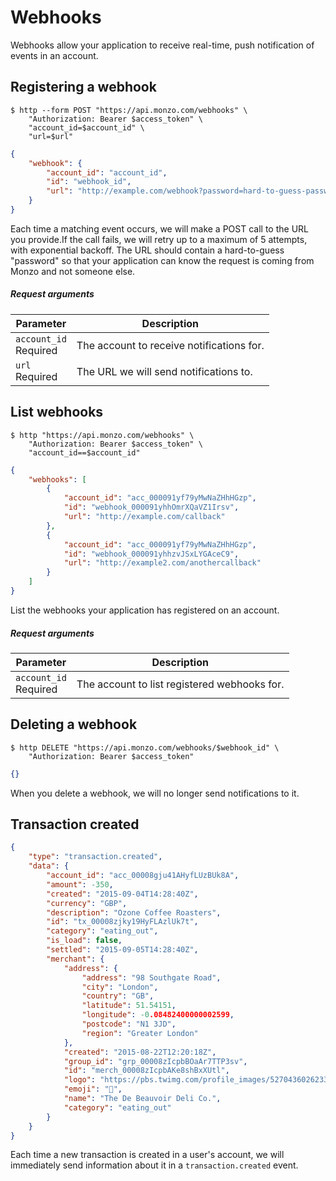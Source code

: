 # Webhooks

Webhooks allow your application to receive real-time, push notification of events in an account.

## Registering a webhook

```shell
$ http --form POST "https://api.monzo.com/webhooks" \
    "Authorization: Bearer $access_token" \
    "account_id=$account_id" \
    "url=$url"
```

```json
{
    "webhook": {
        "account_id": "account_id",
        "id": "webhook_id",
        "url": "http://example.com/webhook?password=hard-to-guess-password"
    }
}
```

Each time a matching event occurs, we will make a POST call to the URL you provide.If the call fails, we will retry up to a maximum of 5 attempts, with exponential backoff. The URL should contain a hard-to-guess "password" so that your application can know the request is coming from Monzo and not someone else.

##### Request arguments

<span class="hide">Parameter</span> | <span class="hide">Description</span>
------------------------------------|--------------------------------------
`account_id`<br><span class="label notice">Required</span>|The account to receive notifications for.
`url`<br><span class="label notice">Required</span>|The URL we will send notifications to.

## List webhooks

```shell
$ http "https://api.monzo.com/webhooks" \
    "Authorization: Bearer $access_token" \
    "account_id==$account_id"
```

```json
{
    "webhooks": [
        {
            "account_id": "acc_000091yf79yMwNaZHhHGzp",
            "id": "webhook_000091yhhOmrXQaVZ1Irsv",
            "url": "http://example.com/callback"
        },
        {
            "account_id": "acc_000091yf79yMwNaZHhHGzp",
            "id": "webhook_000091yhhzvJSxLYGAceC9",
            "url": "http://example2.com/anothercallback"
        }
    ]
}
```

List the webhooks your application has registered on an account.

##### Request arguments

<span class="hide">Parameter</span> | <span class="hide">Description</span>
------------------------------------|--------------------------------------
`account_id`<br><span class="label notice">Required</span>|The account to list registered webhooks for.


## Deleting a webhook

```shell
$ http DELETE "https://api.monzo.com/webhooks/$webhook_id" \
    "Authorization: Bearer $access_token"
```

```json
{}
```

When you delete a webhook, we will no longer send notifications to it.

## Transaction created

```json
{
    "type": "transaction.created",
    "data": {
        "account_id": "acc_00008gju41AHyfLUzBUk8A",
        "amount": -350,
        "created": "2015-09-04T14:28:40Z",
        "currency": "GBP",
        "description": "Ozone Coffee Roasters",
        "id": "tx_00008zjky19HyFLAzlUk7t",
        "category": "eating_out",
        "is_load": false,
        "settled": "2015-09-05T14:28:40Z",
        "merchant": {
            "address": {
                "address": "98 Southgate Road",
                "city": "London",
                "country": "GB",
                "latitude": 51.54151,
                "longitude": -0.08482400000002599,
                "postcode": "N1 3JD",
                "region": "Greater London"
            },
            "created": "2015-08-22T12:20:18Z",
            "group_id": "grp_00008zIcpbBOaAr7TTP3sv",
            "id": "merch_00008zIcpbAKe8shBxXUtl",
            "logo": "https://pbs.twimg.com/profile_images/527043602623389696/68_SgUWJ.jpeg",
            "emoji": "🍞",
            "name": "The De Beauvoir Deli Co.",
            "category": "eating_out"
        }
    }
}
```

Each time a new transaction is created in a user's account, we will immediately send information about it in a `transaction.created` event.
